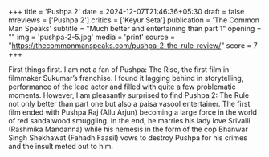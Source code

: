 +++
title = 'Pushpa 2'
date = 2024-12-07T21:46:36+05:30
draft = false
mreviews = ['Pushpa 2']
critics = ['Keyur Seta']
publication = 'The Common Man Speaks'
subtitle = "Much better and entertaining than part 1"
opening = ""
img = 'pushpa-2-5.jpg'
media = 'print'
source = "https://thecommonmanspeaks.com/pushpa-2-the-rule-review/"
score = 7
+++

First things first. I am not a fan of Pushpa: The Rise, the first film in filmmaker Sukumar’s franchise. I found it lagging behind in storytelling, performance of the lead actor and filled with quite a few problematic moments. However, I am pleasantly surprised to find Pushpa 2: The Rule not only better than part one but also a paisa vasool entertainer. The first film ended with Pushpa Raj (Allu Arjun) becoming a large force in the world of red sandalwood smuggling. In the end, he marries his lady love Srivalli (Rashmika Mandanna) while his nemesis in the form of the cop Bhanwar Singh Shekhawat (Fahadh Faasil) vows to destroy Pushpa for his crimes and the insult meted out to him.
